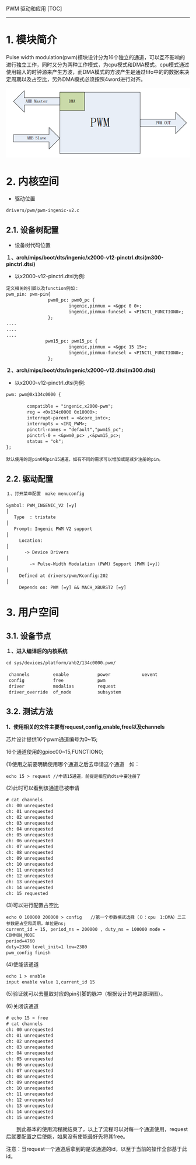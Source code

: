 PWM 驱动和应用
[TOC]
<!-- toc -->

----


# 1. 模块简介

Pulse width modulation\(pwm\)模块设计分为16个独立的通道，可以互不影响的进行独立工作，同时又分为两种工作模式，为cpu模式和DMA模式。cpu模式通过使用输入的时钟源来产生方波，而DMA模式的方波产生是通过fifo中的的数据来决定周期以及占空比，另外DMA模式必须按照4word进行对齐。

![](/assets/pwm.png)

# 2. 内核空间

* 驱动位置

```
drivers/pwm/pwm-ingenic-v2.c
```

## 2.1. 设备树配置

* 设备树代码位置

**１、arch/mips/boot/dts/ingenic/x2000-v12-pinctrl.dtsi(m300-pinctrl.dtsi)**  
* 以x2000-v12-pinctrl.dtsi为例:

```
定义相关的引脚以及function例如：
pwm_pin: pwm-pin{
                pwm0_pc: pwm0_pc {
                        ingenic,pinmux = <&gpc 0 0>;
                        ingenic,pinmux-funcsel = <PINCTL_FUNCTION0>;
                };
....
....
....
               pwm15_pc: pwm15_pc {
                        ingenic,pinmux = <&gpc 15 15>;
                        ingenic,pinmux-funcsel = <PINCTL_FUNCTION0>;
                };
```

**２、arch/mips/boot/dts/ingenic/x2000-v12.dtsi(m300.dtsi)**
* 以x2000-v12-pinctrl.dtsi为例:

```
pwm: pwm@0x134c0000 {

        compatible = "ingenic,x2000-pwm";
        reg = <0x134c0000 0x10000>;
        interrupt-parent = <&core_intc>;
        interrupts = <IRQ_PWM>;
        pinctrl-names = "default","pwm15_pc";
        pinctrl-0 = <&pwm0_pc> ,<&pwm15_pc>;
        status = "ok";
};

默认使用的是pin0和pin15通道，如有不同的需求可以增加或是减少注册的pin。
```

## 2.2. 驱动配置

```
１、打开菜单配置　make menuconfig

Symbol: PWM_INGENIC_V2 [=y]                                                                                                                                                                         │  
   Type  : tristate                                                                                                                                                                                    │  
   Prompt: Ingenic PWM V2 support                                                                                                                                                                      │  
     Location:                                                                                                                                                                                         │  
       -> Device Drivers                                                                                                                                                                               │  
         -> Pulse-Width Modulation (PWM) Support (PWM [=y])                                                                                                                                            │  
     Defined at drivers/pwm/Kconfig:202                                                                                                                                                                │  
     Depends on: PWM [=y] && MACH_XBURST2 [=y]
```

# 3. 用户空间

## 3.1. 设备节点

**１、进入编译后的内核系统**

```
cd sys/devices/platform/ahb2/134c0000.pwm/

 channels         enable           power            uevent
 config           free             pwm
 driver           modalias         request
 driver_override  of_node          subsystem
```

## 3.2. 测试方法

**1、使用相关的文件主要有request,config,enable,free以及channels**

芯片设计提供16个pwm通道编号为0~15;

16个通道使用的gpioc00~15,FUNCTION0;

\(1\)使用之前要明确使用哪个通道之后去申请这个通道　如：

```
echo 15 > request //申请15通道，前提是相应的dts中要注册了
```

\(2\)此时可以看到该通道已被申请

```
# cat channels
ch: 00 unrequested
ch: 01 unrequested
ch: 02 unrequested
ch: 03 unrequested
ch: 04 unrequested
ch: 05 unrequested
ch: 06 unrequested
ch: 07 unrequested
ch: 08 unrequested
ch: 09 unrequested
ch: 10 unrequested
ch: 11 unrequested
ch: 12 unrequested
ch: 13 unrequested
ch: 14 unrequested
ch: 15 requested
```



\(3\)可以进行配置占空比

```
echo 0 100000 200000 > config　　//第一个参数模式选择（０：cpu　1:DMA）二三参数是占空和周期，单位是ns;
current_id = 15, period_ns = 200000 , duty_ns = 100000 mode = COMMON_MODE
period=4760
duty=2380 level_init=1 low=2380
pwm_config finish
```

\(4\)使能该通道

```
echo 1 > enable
input enable value 1,current_id 15
```

\(5\)验证就可以去量取对应的pin引脚的脉冲（根据设计的电路原理图）。

\(6\)关闭该通道

```
# echo 15 > free
# cat channels
ch: 00 unrequested
ch: 01 unrequested
ch: 02 unrequested
ch: 03 unrequested
ch: 04 unrequested
ch: 05 unrequested
ch: 06 unrequested
ch: 07 unrequested
ch: 08 unrequested
ch: 09 unrequested
ch: 10 unrequested
ch: 11 unrequested
ch: 12 unrequested
ch: 13 unrequested
ch: 14 unrequested
ch: 15 unrequested
```

　　到此基本的使用流程就结束了，以上了流程可以对每一个通道使用，request后就要配置之后使能，如果没有使能最好先将其free。

注意：当request一个通道后拿到的是该通道的id，以至于当前的操作全部基于此id。

